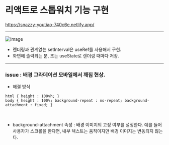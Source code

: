 # 리액트로 스톱워치 기능 구현
https://snazzy-youtiao-740c6e.netlify.app/
<hr>

![image](https://github.com/Jannyoon/react_stopWatch/assets/149743716/68cfa633-04b4-4214-9440-ce5fe412be23)

- 렌더링과 관계없는 setInterval은 useRef를 사용해서 구현.
- 화면에 출력되는 분, 초는 useState로 렌더링 때마다 저장.

<hr>

### issue : 배경 그라데이션 모바일에서 깨짐 현상.
* 해결 방식  <br>
```
html { height : 100vh; }
body { height : 100%; background-repeat : no-repeat; background-attachment : fixed; }
```

<br>

* background-attachment 속성 : 배경 이미지의 고정 여부를 설정한다.
예를 들어 사용자가 스크롤을 한다면, 내부 텍스트는 움직이지만 배경 이미지는 변동되지 않는다.


